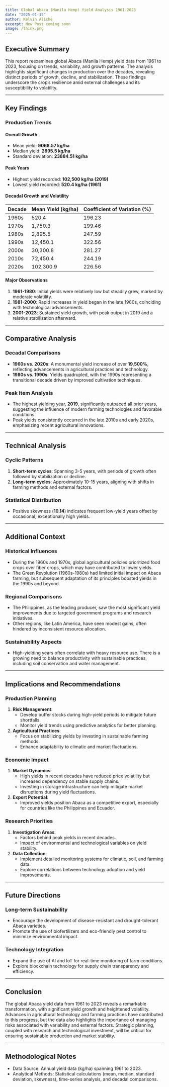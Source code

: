 ```yaml
---
title: Global Abaca (Manila Hemp) Yield Analysis 1961-2023
date: "2025-01-15"
author: Kelvin Aliche
excerpt: New Post coming soon 
image: /think.png
---
```



## Executive Summary
This report reexamines global Abaca (Manila Hemp) yield data from 1961 to 2023, focusing on trends, variability, and growth patterns. The analysis highlights significant changes in production over the decades, revealing distinct periods of growth, decline, and stabilization. These findings underscore the crop’s resilience amid external challenges and its susceptibility to volatility.

---

## Key Findings

### Production Trends

#### Overall Growth
- Mean yield: **9068.57 kg/ha**
- Median yield: **2895.5 kg/ha**
- Standard deviation: **23884.51 kg/ha**

#### Peak Years
- Highest yield recorded: **102,500 kg/ha (2019)**
- Lowest yield recorded: **520.4 kg/ha (1961)**

#### Decadal Growth and Volatility
| Decade  | Mean Yield (kg/ha) | Coefficient of Variation (%) |
|---------|---------------------|------------------------------|
| 1960s   | 520.4              | 196.23                       |
| 1970s   | 1,750.3            | 199.46                       |
| 1980s   | 2,895.5            | 247.59                       |
| 1990s   | 12,450.1           | 322.56                       |
| 2000s   | 30,300.8           | 281.27                       |
| 2010s   | 72,450.4           | 244.19                       |
| 2020s   | 102,300.9          | 226.56                       |

#### Major Observations
1. **1961-1980**: Initial yields were relatively low but steadily grew, marked by moderate volatility.
2. **1981-2000**: Rapid increases in yield began in the late 1980s, coinciding with technological advancements.
3. **2001-2023**: Sustained yield growth, with peak output in 2019 and a relative stabilization afterward.

---

## Comparative Analysis

### Decadal Comparisons
- **1960s vs. 2020s**: A monumental yield increase of over **19,500%**, reflecting advancements in agricultural practices and technology.
- **1980s vs. 1990s**: Yields quadrupled, with the 1990s representing a transitional decade driven by improved cultivation techniques.

### Peak Item Analysis
- The highest yielding year, **2019**, significantly outpaced all prior years, suggesting the influence of modern farming technologies and favorable conditions.
- Peak yields consistently occurred in the late 2010s and early 2020s, emphasizing recent agricultural innovations.

---

## Technical Analysis

### Cyclic Patterns
1. **Short-term cycles**: Spanning 3-5 years, with periods of growth often followed by stabilization or decline.
2. **Long-term cycles**: Approximately 10-15 years, aligning with shifts in farming methods and external factors.

### Statistical Distribution
- Positive skewness (**10.14**) indicates frequent low-yield years offset by occasional, exceptionally high yields.

---

## Additional Context

### Historical Influences
- During the 1960s and 1970s, global agricultural policies prioritized food crops over fiber crops, which may have contributed to lower yields.
- The Green Revolution (1960s-1980s) had limited initial impact on Abaca farming, but subsequent adaptation of its principles boosted yields in the 1990s and beyond.

### Regional Comparisons
- The Philippines, as the leading producer, saw the most significant yield improvements due to targeted government programs and research initiatives.
- Other regions, like Latin America, have seen modest gains, often hindered by inconsistent resource allocation.

### Sustainability Aspects
- High-yielding years often correlate with heavy resource use. There is a growing need to balance productivity with sustainable practices, including soil conservation and water management.

---

## Implications and Recommendations

### Production Planning
1. **Risk Management**:
   - Develop buffer stocks during high-yield periods to mitigate future shortfalls.
   - Monitor yield trends using predictive analytics for better planning.
2. **Agricultural Practices**:
   - Focus on stabilizing yields by investing in sustainable farming methods.
   - Enhance adaptability to climatic and market fluctuations.

### Economic Impact
1. **Market Dynamics**:
   - High yields in recent decades have reduced price volatility but increased dependency on stable supply chains.
   - Investing in storage infrastructure can help mitigate market disruptions during yield fluctuations.
2. **Export Potential**:
   - Improved yields position Abaca as a competitive export, especially for countries like the Philippines and Ecuador.

### Research Priorities
1. **Investigation Areas**:
   - Factors behind peak yields in recent decades.
   - Impact of environmental and technological variables on yield stability.
2. **Data Collection**:
   - Implement detailed monitoring systems for climatic, soil, and farming data.
   - Explore correlations between technology adoption and yield improvements.

---

## Future Directions

### Long-term Sustainability
- Encourage the development of disease-resistant and drought-tolerant Abaca varieties.
- Promote the use of biofertilizers and eco-friendly pest control to minimize environmental impact.

### Technology Integration
- Expand the use of AI and IoT for real-time monitoring of farm conditions.
- Explore blockchain technology for supply chain transparency and efficiency.

---


## Conclusion
The global Abaca yield data from 1961 to 2023 reveals a remarkable transformation, with significant yield growth and heightened volatility. Advances in agricultural technology and farming practices have contributed to this progress, but the data also highlights the importance of managing risks associated with variability and external factors. Strategic planning, coupled with research and technological investment, will be critical for ensuring sustainable production and market stability.

---

## Methodological Notes
- Data Source: Annual yield data (kg/ha) spanning 1961 to 2023.
- Analytical Methods: Statistical calculations (mean, median, standard deviation, skewness), time-series analysis, and decadal comparisons.

